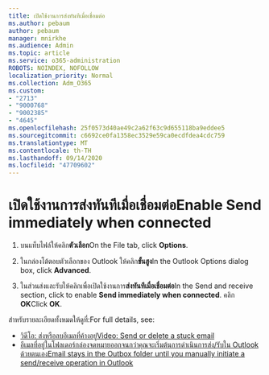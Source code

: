 ```yaml
---
title: เปิดใช้งานการส่งทันทีเมื่อเชื่อมต่อ
ms.author: pebaum
author: pebaum
manager: mnirkhe
ms.audience: Admin
ms.topic: article
ms.service: o365-administration
ROBOTS: NOINDEX, NOFOLLOW
localization_priority: Normal
ms.collection: Adm_O365
ms.custom:
- "2713"
- "9000768"
- "9002385"
- "4645"
ms.openlocfilehash: 25f0573d40ae49c2a62f63c9d655118ba9eddee5
ms.sourcegitcommit: c6692ce0fa1358ec3529e59ca0ecdfdea4cdc759
ms.translationtype: MT
ms.contentlocale: th-TH
ms.lasthandoff: 09/14/2020
ms.locfileid: "47709602"
---
```

# <a name="enable-send-immediately-when-connected"></a><span data-ttu-id="1d693-102">เปิดใช้งานการส่งทันทีเมื่อเชื่อมต่อ</span><span class="sxs-lookup"><span data-stu-id="1d693-102">Enable Send immediately when connected</span></span>
 
1. <span data-ttu-id="1d693-103">บนแท็บไฟล์ให้คลิก**ตัวเลือก**</span><span class="sxs-lookup"><span data-stu-id="1d693-103">On the File tab, click **Options**.</span></span>

2. <span data-ttu-id="1d693-104">ในกล่องโต้ตอบตัวเลือกของ Outlook ให้คลิก**ขั้นสูง**</span><span class="sxs-lookup"><span data-stu-id="1d693-104">In the Outlook Options dialog box, click **Advanced**.</span></span>

3. <span data-ttu-id="1d693-105">ในส่วนส่งและรับให้คลิกเพื่อเปิดใช้งานการ**ส่งทันทีเมื่อเชื่อมต่อ**</span><span class="sxs-lookup"><span data-stu-id="1d693-105">In the Send and receive section, click to enable **Send immediately when connected**.</span></span> <span data-ttu-id="1d693-106">คลิก **OK**</span><span class="sxs-lookup"><span data-stu-id="1d693-106">Click **OK**.</span></span>

<span data-ttu-id="1d693-107">สำหรับรายละเอียดทั้งหมดให้ดูที่:</span><span class="sxs-lookup"><span data-stu-id="1d693-107">For full details, see:</span></span>
- [<span data-ttu-id="1d693-108">วิดีโอ: ส่งหรือลบอีเมลที่ค้างอยู่</span><span class="sxs-lookup"><span data-stu-id="1d693-108">Video: Send or delete a stuck email</span></span>](https://support.office.com/article/Video-Send-or-delete-an-email-stuck-in-your-outbox-26d5d34a-4e5f-444a-a9e8-44db04a94dec) 
- [<span data-ttu-id="1d693-109">อีเมลที่อยู่ในโฟลเดอร์กล่องจดหมายออกจนกว่าคุณจะเริ่มต้นการดำเนินการส่ง/รับใน Outlook ด้วยตนเอง</span><span class="sxs-lookup"><span data-stu-id="1d693-109">Email stays in the Outbox folder until you manually initiate a send/receive operation in Outlook</span></span>](https://support.microsoft.com/help/2797572/email-stays-in-the-outbox-folder-until-you-manually-initiate-a-send-re)
